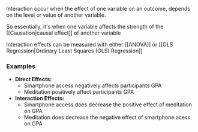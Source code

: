 Interaction occur when the effect of one variable on an outcome, depends on the level or value of another variable.

So essentially, it's when one variable affects the strength of the [[Causation|causal effect]] of another variable

Interaction effects can be measured with either [[ANOVA]] or [[OLS Regression|Ordinary Least Squares (OLS) Regression]]


### Examples
- **Direct Effects:**
	- Smartphone access negatively affects participants GPA
	- Meditation positively affect participants GPA
- **Interaction Effects:**
	- Smartphone access does decrease the positive effect of meditation on GPA
	- Meditation does decrease the negative effect of smartphone acess on GPA